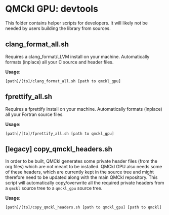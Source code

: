 # QMCkl GPU: devtools

This folder contains helper scripts for developers. It will likely not be needed by users building the library from sources.

## clang_format_all.sh

Requires a clang_format/LLVM install on your machine. Automatically formats (inplace) all your C source and header files.

**Usage:**

```
[path]/[to]/clang_format_all.sh [path to qmckl_gpu]
```

## fprettify_all.sh

Requires a fprettify install on your machine. Automatically formats (inplace) all your Fortran source files.

**Usage:**

```
[path]/[to]/fprettify_all.sh [path to qmckl_gpu]
```


## [legacy] copy_qmckl_headers.sh

In order to be built, QMCkl generates some private header files (from the org files) which are not meant to be installed. QMCkl GPU also needs some of these headers, which are currently kept in the source tree and might therefore need to be updated along with the main QMCkl repository. This script will automatically copy/overwrite all the required private headers from a `qmckl` source tree to a `qmckl_gpu` source tree. 

**Usage:**

```
[path]/[to]/copy_qmckl_headers.sh [path to qmckl_gpu] [path to qmckl]
```
